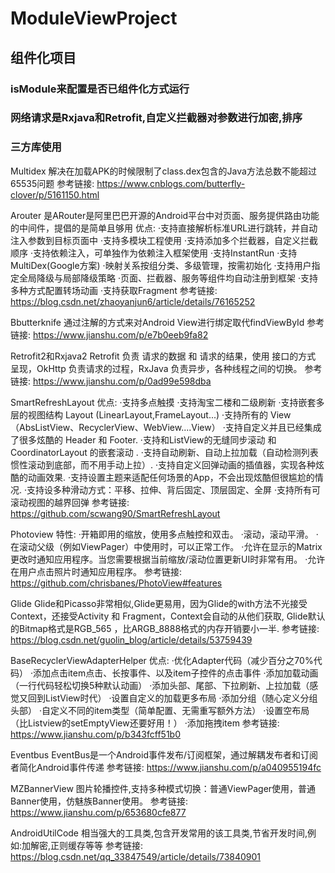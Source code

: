 # ModuleViewProject

## 组件化项目 
### isModule来配置是否已组件化方式运行
### 网络请求是Rxjava和Retrofit,自定义拦截器对参数进行加密,排序

### 三方库使用

   Multidex
   解决在加载APK的时候限制了class.dex包含的Java方法总数不能超过65535问题
   参考链接: https://www.cnblogs.com/butterfly-clover/p/5161150.html

   Arouter
   是ARouter是阿里巴巴开源的Android平台中对页面、服务提供路由功能的中间件，提倡的是简单且够用
   优点:
        ·支持直接解析标准URL进行跳转，并自动注入参数到目标页面中
        ·支持多模块工程使用
        ·支持添加多个拦截器，自定义拦截顺序
        ·支持依赖注入，可单独作为依赖注入框架使用
        ·支持InstantRun
        ·支持MultiDex(Google方案)
        ·映射关系按组分类、多级管理，按需初始化
        ·支持用户指定全局降级与局部降级策略
        ·页面、拦截器、服务等组件均自动注册到框架
        ·支持多种方式配置转场动画
        ·支持获取Fragment
   参考链接: https://blog.csdn.net/zhaoyanjun6/article/details/76165252

   Bbutterknife
   通过注解的方式来对Android View进行绑定取代findViewById
   参考链接: https://www.jianshu.com/p/e7b0eeb9fa82

   Retrofit2和Rxjava2
   Retrofit 负责 请求的数据 和 请求的结果，使用 接口的方式 呈现，OkHttp 负责请求的过程，RxJava 负责异步，各种线程之间的切换。
   参考链接: https://www.jianshu.com/p/0ad99e598dba

   SmartRefreshLayout
   优点:
        ·支持多点触摸
        ·支持淘宝二楼和二级刷新
        ·支持嵌套多层的视图结构 Layout (LinearLayout,FrameLayout...)
        ·支持所有的 View（AbsListView、RecyclerView、WebView....View）
        ·支持自定义并且已经集成了很多炫酷的 Header 和 Footer.
        ·支持和ListView的无缝同步滚动 和 CoordinatorLayout 的嵌套滚动 .
        ·支持自动刷新、自动上拉加载（自动检测列表惯性滚动到底部，而不用手动上拉）.
        ·支持自定义回弹动画的插值器，实现各种炫酷的动画效果.
        ·支持设置主题来适配任何场景的App，不会出现炫酷但很尴尬的情况.
        ·支持设多种滑动方式：平移、拉伸、背后固定、顶层固定、全屏
        ·支持所有可滚动视图的越界回弹
   参考链接: https://github.com/scwang90/SmartRefreshLayout

   Photoview
   特性:
        ·开箱即用的缩放，使用多点触控和双击。
        ·滚动，滚动平滑。
        ·在滚动父级（例如ViewPager）中使用时，可以正常工作。
        ·允许在显示的Matrix更改时通知应用程序。当您需要根据当前缩放/滚动位置更新UI时非常有用。
        ·允许在用户点击照片时通知应用程序。
   参考链接: https://github.com/chrisbanes/PhotoView#features

   Glide
       Glide和Picasso非常相似,Glide更易用，因为Glide的with方法不光接受Context，还接受Activity 和 Fragment，Context会自动的从他们获取,
   Glide默认的Bitmap格式是RGB_565 ，比ARGB_8888格式的内存开销要小一半.
   参考链接: https://blog.csdn.net/guolin_blog/article/details/53759439

   BaseRecyclerViewAdapterHelper
   优点:
        ·优化Adapter代码（减少百分之70%代码）
        ·添加点击item点击、长按事件、以及item子控件的点击事件
        ·添加加载动画（一行代码轻松切换5种默认动画）
        ·添加头部、尾部、下拉刷新、上拉加载（感觉又回到ListView时代）
        ·设置自定义的加载更多布局
        ·添加分组（随心定义分组头部）
        ·自定义不同的item类型（简单配置、无需重写额外方法）
        ·设置空布局（比Listview的setEmptyView还要好用！）
        ·添加拖拽item
   参考链接: https://www.jianshu.com/p/b343fcff51b0

   Eventbus
   EventBus是一个Android事件发布/订阅框架，通过解耦发布者和订阅者简化Android事件传递
   参考链接: https://www.jianshu.com/p/a040955194fc

   MZBannerView
   图片轮播控件,支持多种模式切换：普通ViewPager使用，普通Banner使用，仿魅族Banner使用。
   参考链接: https://www.jianshu.com/p/653680cfe877

   AndroidUtilCode
   相当强大的工具类,包含开发常用的该工具类,节省开发时间,例如:加解密,正则缓存等等
   参考链接: https://blog.csdn.net/qq_33847549/article/details/73840901
